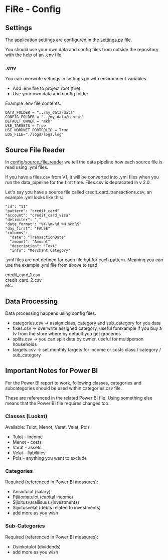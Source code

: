 # FiRe - Config

## Settings

The application settings are configured in the [settings.py](./settings.py) file.

You should use your own data and config files from outside the repository with the help of an .env file.

### .env

You can overwrite settings in settings.py with environment variables.

- Add .env file to project root (fire)
- Use your own data and config folder

Example .env file contents:

```
DATA_FOLDER = "../my_data/data"
CONFIG_FOLDER = "../my_data/config"
DEFAULT_OWNER = "mkk"
USE_TARGETS = True
USE_NORDNET_PORTFOLIO = True
LOG_FILE="./logs/logs.log"
```

## Source File Reader

In [config/source_file_reader](./source_file_reader/) we tell the data pipeline how each source file is read using .yml files.

If you have a files.csv from V1, it will be converted into .yml files when you run the data_pipeline for the first time. Files.csv is depracated in v 2.0.

Let's say you have a source file called credit_card_transactions.csv, an example .yml looks like this:

```
"id": "11"
"pattern": "credit_card"
"account": "credit_card_visa"
"delimiter": ","
"date_format": "%Y-%m-%d %H:%M:%S"
"day_first": "FALSE"
"columns":
  "date": "TransactionDate"
  "amount": "Amount"
  "description": "Text"
  "info": "Merchant Category"
```

.yml files are not defined for each file but for each pattern. Meaning you can use the example .yml file from above to read

credit_card_1.csv\
credit_card_2.csv\
etc.

## Data Processing

Data processing happens using config files.

- categories.csv -> assign class, category and sub_category for you data
- fixes.csv -> overwrite assigned category, useful forexample if you buy a tv from the store where by default you get groceries
- splits.csv -> you can split data by owner, useful for multiperson households
- targets.csv -> set monthly targets for income or costs class / category / sub_category

## Important Notes for Power BI

For the Power BI report to work, following classes, categories and subcategories should be used within categories.csv file.

These are referenced in the related Power BI file. Using something else means that the Power BI file requires changes too.

### Classes (Luokat)

Available: Tulot, Menot, Varat, Velat, Pois

- Tulot - income
- Menot - costs
- Varat - assets
- Velat - liabilities
- Pois - anything you want to exclude

### Categories

Required (referenced in Power BI measures):

- Ansiotulot (salary)
- Pääomatulot (capital income)
- Sijoitusvarallisuus (investments)
- Sijoitusvelat (debts related to investments)
- add more as you wish

### Sub-Categories

Required (referenced in Power BI measures):

- Osinkotulot (dividends)
- add more as you wish
